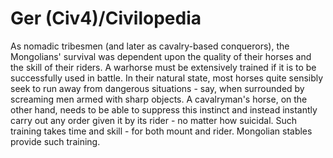 # Ger (Civ4)/Civilopedia

As nomadic tribesmen (and later as cavalry-based conquerors), the Mongolians' survival was dependent upon the quality of their horses and the skill of their riders.
A warhorse must be extensively trained if it is to be successfully used in battle. In their natural state, most horses quite sensibly seek to run away from dangerous situations - say, when surrounded by screaming men armed with sharp objects. A cavalryman's horse, on the other hand, needs to be able to suppress this instinct and instead instantly carry out any order given it by its rider - no matter how suicidal. Such training takes time and skill - for both mount and rider. Mongolian stables provide such training.